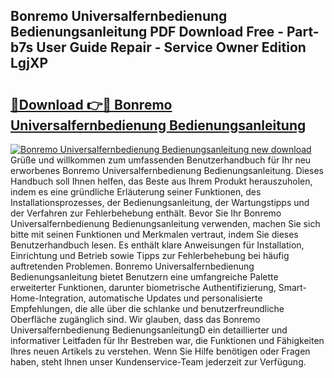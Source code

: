 ## Bonremo Universalfernbedienung Bedienungsanleitung PDF Download Free - Part-b7s User Guide Repair - Service Owner Edition LgjXP

# <h2><a href="http://df61xbl.blite.top/?on=Bonremo+Universalfernbedienung+Bedienungsanleitung">🔗Download 👉🔴 Bonremo Universalfernbedienung Bedienungsanleitung</a></h2>

[![Bonremo Universalfernbedienung Bedienungsanleitung new download](https://i.imgur.com/lujVjoI.png)](http://df61xbl.blite.top/?on=Bonremo+Universalfernbedienung+Bedienungsanleitung)
Grüße und willkommen zum umfassenden Benutzerhandbuch für Ihr neu erworbenes Bonremo Universalfernbedienung Bedienungsanleitung. Dieses Handbuch soll Ihnen helfen, das Beste aus Ihrem Produkt herauszuholen, indem es eine gründliche Erläuterung seiner Funktionen, des Installationsprozesses, der Bedienungsanleitung, der Wartungstipps und der Verfahren zur Fehlerbehebung enthält. Bevor Sie Ihr Bonremo Universalfernbedienung Bedienungsanleitung verwenden, machen Sie sich bitte mit seinen Funktionen und Merkmalen vertraut, indem Sie dieses Benutzerhandbuch lesen. Es enthält klare Anweisungen für Installation, Einrichtung und Betrieb sowie Tipps zur Fehlerbehebung bei häufig auftretenden Problemen. Bonremo Universalfernbedienung Bedienungsanleitung bietet Benutzern eine umfangreiche Palette erweiterter Funktionen, darunter biometrische Authentifizierung, Smart-Home-Integration, automatische Updates und personalisierte Empfehlungen, die alle über die schlanke und benutzerfreundliche Oberfläche zugänglich sind. Wir glauben, dass das Bonremo Universalfernbedienung BedienungsanleitungD ein detaillierter und informativer Leitfaden für Ihr Bestreben war, die Funktionen und Fähigkeiten Ihres neuen Artikels zu verstehen. Wenn Sie Hilfe benötigen oder Fragen haben, steht Ihnen unser Kundenservice-Team jederzeit zur Verfügung.
